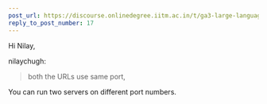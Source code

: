 ```yaml
---
post_url: https://discourse.onlinedegree.iitm.ac.in/t/ga3-large-language-models-discussion-thread-tds-jan-2025/163247/20
reply_to_post_number: 17
---
```

Hi Nilay,

 nilaychugh:

> both the URLs use same port,

You can run two servers on different port numbers.